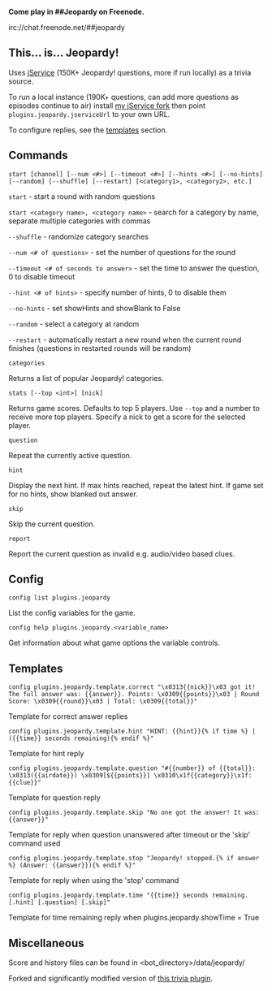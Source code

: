 **Come play in ##Jeopardy on Freenode.**

irc://chat.freenode.net/##jeopardy


## This... is... Jeopardy!

Uses [jService](http://jservice.io) (150K+ Jeopardy! questions, more if run locally) as a trivia source.

To run a local instance (190K+ questions, can add more questions as episodes continue to air) install [my jService fork](https://github.com/oddluck/jService) then point `plugins.jeopardy.jserviceUrl` to your own URL.

To configure replies, see the [templates](#templates) section.


## Commands

```
start [channel] [--num <#>] [--timeout <#>] [--hints <#>] [--no-hints] [--random] [--shuffle] [--restart] [<category1>, <category2>, etc.]
```
`start` - start a round with random questions

`start <category name>, <category name>` - search for a category by name, separate multiple categories with commas

`--shuffle` - randomize category searches

`--num <# of questions>` - set the number of questions for the round

`--timeout <# of seconds to answer>` - set the time to answer the question, 0 to disable timeout

`--hint <# of hints>` - specify number of hints, 0 to disable them

`--no-hints` - set showHints and showBlank to False

`--random` - select a category at random

`--restart` - automatically restart a new round when the current round finishes (questions in restarted rounds will be random)

```
categories
```
Returns a list of popular Jeopardy! categories.

```
stats [--top <int>] [nick]
```
Returns game scores. Defaults to top 5 players. Use `--top` and a number to receive more top players. Specify a nick to get a score for the selected player.

```
question
```
Repeat the currently active question.

```
hint
```
Display the next hint. If max hints reached, repeat the latest hint. If game set for no hints, show blanked out answer.

```
skip
```
Skip the current question.

```
report
```
Report the current question as invalid e.g. audio/video based clues.


## Config

```
config list plugins.jeopardy
```
List the config variables for the game.

```
config help plugins.jeopardy.<variable_name>
```
Get information about what game options the variable controls.


## Templates

```
config plugins.jeopardy.template.correct "\x0313{{nick}}\x03 got it! The full answer was: {{answer}}. Points: \x0309{{points}}\x03 | Round Score: \x0309{{round}}\x03 | Total: \x0309{{total}}"
```
Template for correct answer replies

```
config plugins.jeopardy.template.hint "HINT: {{hint}}{% if time %} | ({{time}} seconds remaining){% endif %}"
```
Template for hint reply

```
config plugins.jeopardy.template.question "#{{number}} of {{total}}: \x0313({{airdate}}) \x0309[${{points}}] \x0310\x1f{{category}}\x1f: {{clue}}"
```
Template for question reply

```
config plugins.jeopardy.template.skip "No one got the answer! It was: {{answer}}"
```
Template for reply when question unanswered after timeout or the 'skip' command used

```
config plugins.jeopardy.template.stop "Jeopardy! stopped.{% if answer %} (Answer: {{answer}}){% endif %}"
```
Template for reply when using the 'stop' command

```
config plugins.jeopardy.template.time "{{time}} seconds remaining. [.hint] [.question] [.skip]"
```
Template for time remaining reply when plugins.jeopardy.showTime = True


## Miscellaneous

Score and history files can be found in <bot_directory>/data/jeopardy/

Forked and significantly modified version of [this trivia plugin](https://github.com/ProgVal/Supybot-plugins/tree/master/Trivia).
